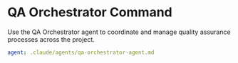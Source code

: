 # QA Orchestrator Command

Use the QA Orchestrator agent to coordinate and manage quality assurance processes across the project.

```yaml
agent: .claude/agents/qa-orchestrator-agent.md
```